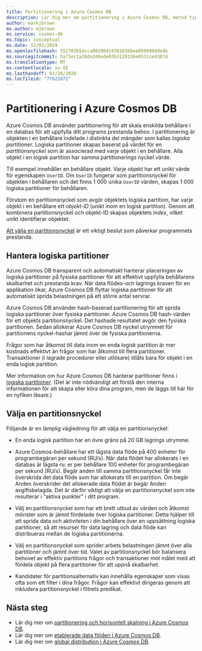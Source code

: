 ```yaml
---
title: Partitionering i Azure Cosmos DB
description: Lär dig mer om partitionering i Azure Cosmos DB, metod tips när du väljer en partitionsnyckel och hur du hanterar logiska partitioner
author: markjbrown
ms.author: mjbrown
ms.service: cosmos-db
ms.topic: conceptual
ms.date: 12/02/2019
ms.openlocfilehash: 551703b5dcca082904197010366ee059998dde4b
ms.sourcegitcommit: 5a71ec1a28da2d6ede03b3128126e0531ce4387d
ms.translationtype: MT
ms.contentlocale: sv-SE
ms.lasthandoff: 02/26/2020
ms.locfileid: "77621872"
---
```

# <a name="partitioning-in-azure-cosmos-db"></a>Partitionering i Azure Cosmos DB

Azure Cosmos DB använder partitionering för att skala enskilda behållare i en databas för att uppfylla ditt programs prestanda behov. I partitionering är objekten i en behållare indelade i distinkta del mängder som kallas *logiska partitioner*. Logiska partitioner skapas baserat på värdet för en *partitionsnyckel* som är associerad med varje objekt i en behållare. Alla objekt i en logisk partition har samma partitionerings nyckel värde.

Till exempel innehåller en behållare objekt. Varje objekt har ett unikt värde för egenskapen `UserID`. Om `UserID` fungerar som partitionsnyckel för objekten i behållaren och det finns 1 000 unika `UserID` värden, skapas 1 000 logiska partitioner för behållaren.

Förutom en partitionsnyckel som avgör objektets logiska partition, har varje objekt i en behållare ett *objekt-ID* (unikt inom en logisk partition). Genom att kombinera partitionsnyckel och objekt-ID skapas objektets *index*, vilket unikt identifierar objektet.

[Att välja en partitionsnyckel](partitioning-overview.md#choose-partitionkey) är ett viktigt beslut som påverkar programmets prestanda.

## <a name="managing-logical-partitions"></a>Hantera logiska partitioner

Azure Cosmos DB transparent och automatiskt hanterar placeringen av logiska partitioner på fysiska partitioner för att effektivt uppfylla behållarens skalbarhet och prestanda krav. När data flödes-och lagrings kraven för en applikation ökar, Azure Cosmos DB flyttar logiska partitioner för att automatiskt sprida belastningen på ett större antal servrar. 

Azure Cosmos DB använder hash-baserad partitionering för att sprida logiska partitioner över fysiska partitioner. Azure Cosmos DB hash-värden för ett objekts partitionsnyckel. Det hashade resultatet avgör den fysiska partitionen. Sedan allokerar Azure Cosmos DB nyckel utrymmet för partitionens nyckel-hashar jämnt över de fysiska partitionerna.

Frågor som har åtkomst till data inom en enda logisk partition är mer kostnads effektivt än frågor som har åtkomst till flera partitioner. Transaktioner (i lagrade procedurer eller utlösare) tillåts bara för objekt i en enda logisk partition.

Mer information om hur Azure Cosmos DB hanterar partitioner finns i [logiska partitioner](partition-data.md). (Det är inte nödvändigt att förstå den interna informationen för att skapa eller köra dina program, men de läggs till här för en nyfiken läsare.)

## <a id="choose-partitionkey"></a>Välja en partitionsnyckel

Följande är en lämplig vägledning för att välja en partitionsnyckel:

* En enda logisk partition har en övre gräns på 20 GB lagrings utrymme.  

* Azure Cosmos-behållare har ett lägsta data flöde på 400 enheter för programbegäran per sekund (RU/s). När data flödet har allokerats i en databas är lägsta ru: er per behållare 100 enheter för programbegäran per sekund (RU/s). Begär anden till samma partitionsnyckel får inte överskrida det data flöde som har allokerats till en partition. Om begär Anden överskrider det allokerade data flödet är begär Anden avgiftsbelagda. Det är därför viktigt att välja en partitionsnyckel som inte resulterar i "aktiva punkter" i ditt program.

* Välj en partitionsnyckel som har ett brett utbud av värden och åtkomst mönster som är jämnt fördelade över logiska partitioner. Detta hjälper till att sprida data och aktiviteten i din behållare över en uppsättning logiska partitioner, så att resurser för data lagring och data flöde kan distribueras mellan de logiska partitionerna.

* Välj en partitionsnyckel som sprider arbets belastningen jämnt över alla partitioner och jämnt över tid. Valet av partitionsnyckel bör balansera behovet av effektiv partitions frågor och transaktioner mot målet med att fördela objekt på flera partitioner för att uppnå skalbarhet.

* Kandidater för partitionsalternativ kan innehålla egenskaper som visas ofta som ett filter i dina frågor. Frågor kan effektivt dirigeras genom att inkludera partitionsnyckel i filtrets predikat.

## <a name="next-steps"></a>Nästa steg

* Lär dig mer om [partitionering och horisontell skalning i Azure Cosmos DB](partition-data.md).
* Lär dig mer om [etablerade data flöden i Azure Cosmos DB](request-units.md).
* Lär dig mer om [global distribution i Azure Cosmos DB](distribute-data-globally.md).
